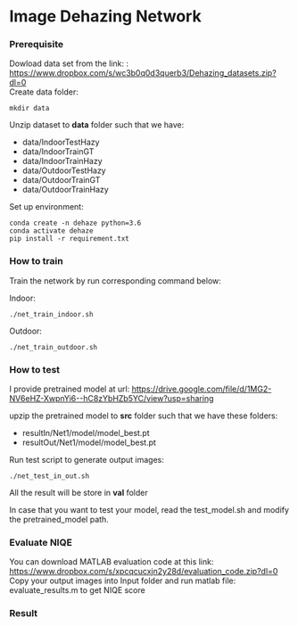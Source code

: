 Image Dehazing Network
======================
### Prerequisite

Dowload data set from the link: : https://www.dropbox.com/s/wc3b0q0d3querb3/Dehazing_datasets.zip?dl=0  \
Create data folder:

```mkdir data``` 

Unzip dataset to **data** folder such that we have:
- data/IndoorTestHazy 
- data/IndoorTrainGT
- data/IndoorTrainHazy
- data/OutdoorTestHazy 
- data/OutdoorTrainGT
- data/OutdoorTrainHazy

Set up environment:

```conda create -n dehaze python=3.6```\
```conda activate dehaze```\
```pip install -r requirement.txt```

### How to train 
Train the network by run corresponding command below:

Indoor:

```./net_train_indoor.sh``` 

Outdoor:

```./net_train_outdoor.sh```

### How to test 
I provide pretrained model at url: https://drive.google.com/file/d/1MG2-NV6eHZ-XwpnYi6--hC8zYbHZb5YC/view?usp=sharing

upzip the pretrained model to **src** folder such that we have these folders:
- resultIn/Net1/model/model_best.pt
- resultOut/Net1/model/model_best.pt

Run test script to generate output images:

```./net_test_in_out.sh```

All the result will be store in **val** folder

In case that you want to test your model, read the test_model.sh and modify the pretrained_model path.

### Evaluate NIQE

You can download MATLAB evaluation code at this link: https://www.dropbox.com/s/xpcqcucxjn2y28d/evaluation_code.zip?dl=0 \
Copy your output images into Input folder and run matlab file: evaluate_results.m to get NIQE score
 
### Result

